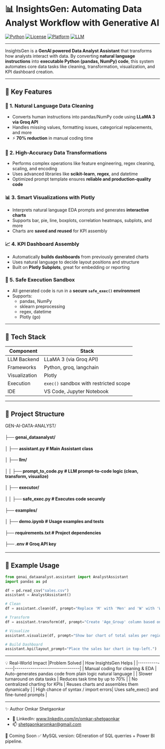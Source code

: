 # 📊 InsightsGen: Automating Data Analyst Workflow with Generative AI

[![Python](https://img.shields.io/badge/Python-3.10+-blue?logo=python)](https://www.python.org/)
[![License](https://img.shields.io/badge/License-MIT-green.svg)](LICENSE)
[![Platform](https://img.shields.io/badge/Platform-VSCode%20%7C%20Jupyter-lightgrey)](https://code.visualstudio.com/)
[![LLM](https://img.shields.io/badge/LLM-LLaMA%203%20%7C%20Groq-blueviolet)](https://groq.com)

---

InsightsGen is a **GenAI powered Data Analyst Assistant** that transforms how analysts interact with data. By converting **natural language instructions** into **executable Python (pandas, NumPy) code**, this system automates core data tasks like cleaning, transformation, visualization, and KPI dashboard creation.

---

## 🚀 Key Features

### 🧹 1. Natural Language Data Cleaning
- Converts human instructions into pandas/NumPy code using **LLaMA 3 via Groq API**
- Handles missing values, formatting issues, categorical replacements, and more
- ⚡ **70% reduction** in manual coding time

### 🔄 2. High-Accuracy Data Transformations
- Performs complex operations like feature engineering, regex cleaning, scaling, and encoding
- Uses advanced libraries like **scikit-learn**, **regex**, and datetime
- Optimized prompt template ensures **reliable and production-quality code**

### 📊 3. Smart Visualizations with Plotly
- Interprets natural language EDA prompts and generates **interactive charts**
- Supports bar, pie, line, boxplots, correlation heatmaps, subplots, and more
- Charts are **saved and reused** for KPI assembly

### 📈 4. KPI Dashboard Assembly
- Automatically **builds dashboards** from previously generated charts
- Uses natural language to decide layout positions and structure
- Built on **Plotly Subplots**, great for embedding or reporting

### 🔐 5. Safe Execution Sandbox
- All generated code is run in a **secure `safe_exec()` environment**
- Supports:
  - pandas, NumPy
  - sklearn preprocessing
  - regex, datetime
  - Plotly (go)

---

## 🧠 Tech Stack

| Component     | Stack                          |
|---------------|---------------------------------|
| LLM Backend   | LLaMA 3 (via Groq API)         |
| Frameworks    | Python, groq, langchain
| Visualization | Plotly                         |
| Execution     | `exec()` sandbox with restricted scope |
| IDE           | VS Code, Jupyter Notebook      |

---

## 📂 Project Structure
GEN-AI-DATA-ANALYST/
#### ├── genai_dataanalyst/        
#### │ ├── assistant.py # Main Assistant class
#### │ ├── llm/
#### │ │ ├── prompt_to_code.py # LLM prompt-to-code logic (clean, transform, visualize)
#### │ ├── executor/
#### │ │ ├── safe_exec.py # Executes code securely
#### ├── examples/
#### │ ├── demo.ipynb # Usage examples and tests
#### ├── requirements.txt # Project dependencies
#### ├── .env # Groq API key


---

## 🧪 Example Usage

```python
from genai_dataanalyst.assistant import AnalystAssistant
import pandas as pd

df = pd.read_csv("sales.csv")
assistant = AnalystAssistant()

# Clean
df = assistant.clean(df, prompt="Replace 'M' with 'Men' and 'W' with 'Women' in Gender column.")

# Transform
df = assistant.transform(df, prompt="Create 'Age_Group' column based on 'Age' ranges.If below 18 child, between 18 to 50 as Adult and Above 50 to 100 as senior")

# Visualize
assistant.visualize(df, prompt="Show bar chart of total sales per region.", name="Sales by Region")

# Build Dashboard
assistant.kpi(layout_prompt="Place the sales bar chart in top-left.")
```
---

💡 Real-World Impact
|Problem Solved | How InsightsGen Helps           |
|---------------|---------------------------------|
| Manual coding for cleaning & EDA | Auto-generates pandas code from plain logic natural language |
| Slower turnaround on data tasks	 | Reduces task time by up to 70% |
| No centralized charting for KPIs | Reuses charts and assembles them dynamically |
| High chance of syntax / import errors| Uses safe_exec() and fine-tuned prompts |

---
✨ Author
Omkar Shetgaonkar
- 🔗 LinkedIn: www.linkedin.com/in/omkar-shetgaonkar
- 📫 shetgaonkaromkar@gmail.com

📌 Coming Soon
✅ MySQL version: GEneration of SQL querries + Power BI pipeline.

	
